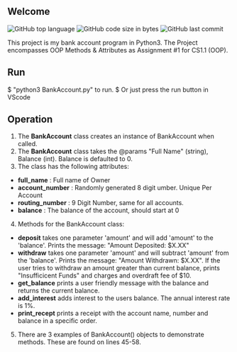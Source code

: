 ## Welcome

![GitHub top language](https://img.shields.io/github/languages/top/chrismlee26/bank_account?style=for-the-badge)
![GitHub code size in bytes](https://img.shields.io/github/languages/code-size/chrismlee26/bank_account?style=for-the-badge)
![GitHub last commit](https://img.shields.io/github/last-commit/chrismlee26/bank_account?style=for-the-badge)

This project is my bank account program in Python3. The Project encompasses OOP Methods & Attributes as Assignment #1 for CS1.1 (OOP).

## Run

$ "python3 BankAccount.py" to run.
$ Or just press the run button in VScode

## Operation

1. The **BankAccount** class creates an instance of BankAccount when called.
2. The **BankAccount** class takes the @params "Full Name" (string), Balance (int). Balance is defaulted to 0.
3. The class has the following attributes:

- **full_name** : Full name of Owner
- **account_number** : Randomly generated 8 digit umber. Unique Per Account
- **routing_number** : 9 Digit Number, same for all accounts.
- **balance** : The balance of the account, should start at 0

4. Methods for the BankAccount class:

- **deposit** takes one parameter 'amount' and will add 'amount' to the 'balance'. Prints the message: "Amount Deposited: $X.XX"
- **withdraw** takes one parameter 'amount' and will subtract 'amount' from the 'balance'. Prints the message: "Amount Withdrawn: $X.XX". If the user tries to withdraw an amount greater than current balance, prints "Insufficicent Funds" and charges and overdraft fee of $10.
- **get_balance** prints a user friendly message with the balance and returns the current balance.
- **add_interest** adds interest to the users balance. The annual interest rate is 1%.
- **print_recept** prints a receipt with the account name, number and balance in a specific order.

5. There are 3 examples of BankAccount() objects to demonstrate methods. These are found on lines 45-58.

